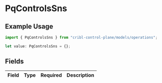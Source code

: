 # PqControlsSns

## Example Usage

```typescript
import { PqControlsSns } from "cribl-control-plane/models/operations";

let value: PqControlsSns = {};
```

## Fields

| Field       | Type        | Required    | Description |
| ----------- | ----------- | ----------- | ----------- |